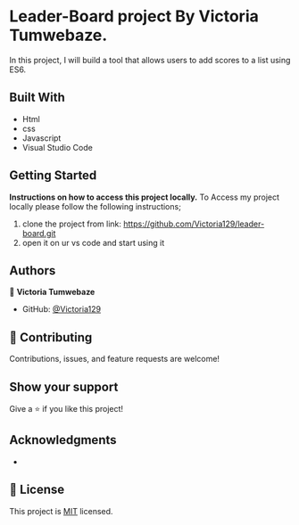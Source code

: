 # Leader-Board project By Victoria Tumwebaze.

In this project, I will build a tool that allows users to add scores to a list using ES6.


## Built With

- Html
- css
- Javascript
- Visual Studio Code

## Getting Started

**Instructions on how to access this project locally.**
 To Access my project locally please follow the following instructions;
1. clone the project from link: https://github.com/Victoria129/leader-board.git
2. open it on ur vs code and start using it 


## Authors


👤 **Victoria Tumwebaze**

- GitHub: [@Victoria129](https://github.com/Victoria129)


## 🤝 Contributing

Contributions, issues, and feature requests are welcome!


## Show your support

Give a ⭐️ if you like this project!

## Acknowledgments

-

## 📝 License

This project is [MIT](./MIT.md) licensed.
